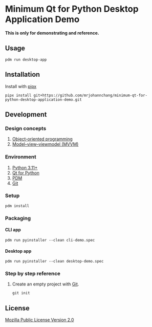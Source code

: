 # Minimum Qt for Python Desktop Application Demo

**This is only for demonstrating and reference.**

## Usage

```
pdm run desktop-app
```

## Installation

Install with [pipx](https://pipx.pypa.io/stable/installation/)

```
pipx install git+https://github.com/mrjohannchang/minimum-qt-for-python-desktop-application-demo.git
```

## Development

### Design concepts

1. [Object-oriented programming](https://en.wikipedia.org/wiki/Object-oriented_programming)
2. [Model–view–viewmodel (MVVM)](https://en.wikipedia.org/wiki/Model%E2%80%93view%E2%80%93viewmodel)

### Environment

1. [Python 3.11+](https://www.python.org/)
2. [Qt for Python](https://doc.qt.io/qtforpython)
3. [PDM](https://pdm-project.org/)
4. [Git](https://git-scm.com/)

### Setup

```
pdm install
```

### Packaging

#### CLI app

```
pdm run pyinstaller --clean cli-demo.spec
```

#### Desktop app

```
pdm run pyinstaller --clean desktop-demo.spec
```

### Step by step reference

1. Create an empty project with [Git](https://git-scm.com/).

    ```
    git init
    ```

## License

[Mozilla Public License Version 2.0](https://www.mozilla.org/en-US/MPL/2.0/)
